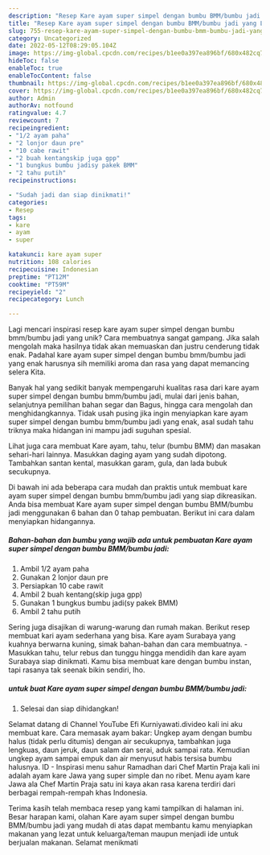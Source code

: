 ```yaml
---
description: "Resep Kare ayam super simpel dengan bumbu BMM/bumbu jadi yang Lezat Sekali"
title: "Resep Kare ayam super simpel dengan bumbu BMM/bumbu jadi yang Lezat Sekali"
slug: 755-resep-kare-ayam-super-simpel-dengan-bumbu-bmm-bumbu-jadi-yang-lezat-sekali
category: Uncategorized
date: 2022-05-12T08:29:05.104Z
image: https://img-global.cpcdn.com/recipes/b1ee0a397ea896bf/680x482cq70/kare-ayam-super-simpel-dengan-bumbu-bmmbumbu-jadi-foto-resep-utama.jpg
hideToc: false
enableToc: true
enableTocContent: false
thumbnail: https://img-global.cpcdn.com/recipes/b1ee0a397ea896bf/680x482cq70/kare-ayam-super-simpel-dengan-bumbu-bmmbumbu-jadi-foto-resep-utama.jpg
cover: https://img-global.cpcdn.com/recipes/b1ee0a397ea896bf/680x482cq70/kare-ayam-super-simpel-dengan-bumbu-bmmbumbu-jadi-foto-resep-utama.jpg
author: Admin
authorAv: notfound
ratingvalue: 4.7
reviewcount: 7
recipeingredient:
- "1/2 ayam paha"
- "2 lonjor daun pre"
- "10 cabe rawit"
- "2 buah kentangskip juga gpp"
- "1 bungkus bumbu jadisy pakek BMM"
- "2 tahu putih"
recipeinstructions:

- "Sudah jadi dan siap dinikmati!"
categories:
- Resep
tags:
- kare
- ayam
- super

katakunci: kare ayam super 
nutrition: 108 calories
recipecuisine: Indonesian
preptime: "PT12M"
cooktime: "PT59M"
recipeyield: "2"
recipecategory: Lunch

---
```





Lagi mencari inspirasi resep kare ayam super simpel dengan bumbu bmm/bumbu jadi yang unik? Cara membuatnya sangat gampang. Jika salah mengolah maka hasilnya tidak akan memuaskan dan justru cenderung tidak enak. Padahal kare ayam super simpel dengan bumbu bmm/bumbu jadi yang enak harusnya sih memiliki aroma dan rasa yang dapat memancing selera Kita.





Banyak hal yang sedikit banyak mempengaruhi kualitas rasa dari kare ayam super simpel dengan bumbu bmm/bumbu jadi, mulai dari jenis bahan, selanjutnya pemilihan bahan segar dan Bagus, hingga cara mengolah dan menghidangkannya. Tidak usah pusing jika ingin menyiapkan kare ayam super simpel dengan bumbu bmm/bumbu jadi yang enak,      asal sudah tahu triknya maka hidangan ini mampu jadi suguhan spesial.














Lihat juga cara membuat Kare ayam, tahu, telur (bumbu BMM) dan masakan sehari-hari lainnya. Masukkan daging ayam yang sudah dipotong. Tambahkan santan kental, masukkan garam, gula, dan lada bubuk secukupnya.






Di bawah ini ada beberapa cara mudah dan praktis untuk membuat kare ayam super simpel dengan bumbu bmm/bumbu jadi yang siap dikreasikan. Anda bisa membuat Kare ayam super simpel dengan bumbu BMM/bumbu jadi menggunakan 6 bahan dan 0 tahap pembuatan. Berikut ini cara dalam menyiapkan hidangannya.

<!--inarticleads1-->

##### Bahan-bahan dan bumbu yang wajib ada untuk pembuatan Kare ayam super simpel dengan bumbu BMM/bumbu jadi:

1. Ambil 1/2 ayam paha
1. Gunakan 2 lonjor daun pre
1. Persiapkan 10 cabe rawit
1. Ambil 2 buah kentang(skip juga gpp)
1. Gunakan 1 bungkus bumbu jadi(sy pakek BMM)
1. Ambil 2 tahu putih


Sering juga disajikan di warung-warung dan rumah makan. Berikut resep membuat kari ayam sederhana yang bisa. Kare ayam Surabaya yang kuahnya berwarna kuning, simak bahan-bahan dan cara membuatnya. - Masukkan tahu, telur rebus dan tunggu hingga mendidih dan kare ayam Surabaya siap dinikmati. Kamu bisa membuat kare dengan bumbu instan, tapi rasanya tak seenak bikin sendiri, lho. 

<!--inarticleads2-->

#####  untuk buat Kare ayam super simpel dengan bumbu BMM/bumbu jadi:


1. Selesai dan siap dihidangkan!

Selamat datang di Channel YouTube Efi Kurniyawati.divideo kali ini aku membuat kare. Cara memasak ayam bakar: Ungkep ayam dengan bumbu halus (tidak perlu ditumis) dengan air secukupnya, tambahkan juga lengkuas, daun jeruk, daun salam dan serai, aduk sampai rata. Kemudian ungkep ayam sampai empuk dan air menyusut habis tersisa bumbu halusnya. ID - Inspirasi menu sahur Ramadhan dari Chef Martin Praja kali ini adalah ayam kare Jawa yang super simple dan no ribet. Menu ayam kare Jawa ala Chef Martin Praja satu ini kaya akan rasa karena terdiri dari berbagai rempah-rempah khas Indonesia. 

Terima kasih telah membaca resep yang kami tampilkan di halaman ini. Besar harapan kami, olahan Kare ayam super simpel dengan bumbu BMM/bumbu jadi yang mudah di atas dapat membantu kamu menyiapkan makanan yang lezat untuk keluarga/teman maupun menjadi ide untuk berjualan makanan. Selamat menikmati
